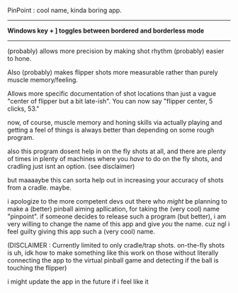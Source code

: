 PinPoint : cool name, kinda boring app.

-------

**Windows key + ] toggles between bordered and borderless mode**

-------

(probably) allows more precision by making shot rhythm (probably) easier to hone.

Also (probably) makes flipper shots more measurable rather than purely muscle memory/feeling.

Allows more specific documentation of shot locations than just a vague "center of flipper but a bit late-ish". 
You can now say "flipper center, 5 clicks, 53."

now, of course, muscle memory and honing skills via actually playing and getting a feel of things is always better than depending on some rough program. 

also this program dosent help in on the fly shots at all, and there are plenty of times in plenty of machines where you *have* to do on the fly shots, and cradling just isnt an option. (see disclaimer)

but maaaaybe this can sorta help out in increasing your accuracy of shots from a cradle. maybe. 

i apologize to the more competent devs out there who *might* be planning to make a (better) pinball aiming apllication, for taking the (very cool) name "pinpoint".
if someone decides to release such a program (but better), i am very willing to change the name of this app and give *you* the name. cuz ngl i feel guilty giving this app such a (very cool) name.

(DISCLAIMER : Currently limited to only cradle/trap shots. on-the-fly shots is uh, idk how to make something like this work on those without literally connecting the app to the virtual pinball game and detecting if the ball is touching the flipper)

i might update the app in the future if i feel like it

